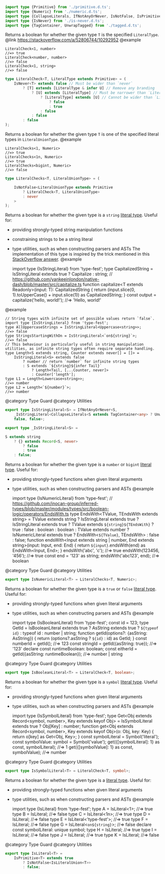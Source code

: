 ``` typescript
import type {Primitive} from './primitive.d.ts';
import type {Numeric} from './numeric.d.ts';
import type {CollapseLiterals, IfNotAnyOrNever, IsNotFalse, IsPrimitive} from './internal/index.d.ts';
import type {IsNever} from './is-never.d.ts';
import type {TagContainer, UnwrapTagged} from './tagged.d.ts';
```

Returns a boolean for whether the given type `T` is the specified `LiteralType`.
@link <https://stackoverflow.com/a/52806744/10292952>
@example

    LiteralCheck<1, number>
    //=> true
    LiteralCheck<number, number>
    //=> false
    LiteralCheck<1, string>
    //=> false

``` typescript
type LiteralCheck<T, LiteralType extends Primitive> = (
    IsNever<T> extends false // Must be wider than `never`
        ? [T] extends [LiteralType & infer U] // Remove any branding
            ? [U] extends [LiteralType] // Must be narrower than `LiteralType`
                ? [LiteralType] extends [U] // Cannot be wider than `LiteralType`
                    ? false
                    : true
                : false
            : false
        : false
);
```

Returns a boolean for whether the given type `T` is one of the specified literal types in `LiteralUnionType`.
@example

    LiteralChecks<1, Numeric>
    //=> true
    LiteralChecks<1n, Numeric>
    //=> true
    LiteralChecks<bigint, Numeric>
    //=> false

``` typescript
type LiteralChecks<T, LiteralUnionType> = (
```

``` typescript
    IsNotFalse<LiteralUnionType extends Primitive
        ? LiteralCheck<T, LiteralUnionType>
        : never
    >
);
```

Returns a boolean for whether the given type is a `string` [literal type](https://www.typescriptlang.org/docs/handbook/2/everyday-types.html#literal-types).
Useful for:
- providing strongly-typed string manipulation functions
- constraining strings to be a string literal
- type utilities, such as when constructing parsers and ASTs
The implementation of this type is inspired by the trick mentioned in this [StackOverflow answer](https://stackoverflow.com/a/68261113/420747).
@example

    import type {IsStringLiteral} from 'type-fest';
    type CapitalizedString<T extends string> = IsStringLiteral<T> extends true ? Capitalize<T> : string;
    // https://github.com/yankeeinlondon/native-dash/blob/master/src/capitalize.ts
    function capitalize<T extends Readonly<string>>(input: T): CapitalizedString<T> {
        return (input.slice(0, 1).toUpperCase() + input.slice(1)) as CapitalizedString<T>;
    }
    const output = capitalize('hello, world!');
    //=> 'Hello, world!'

@example

    // String types with infinite set of possible values return `false`.
    import type {IsStringLiteral} from 'type-fest';
    type AllUppercaseStrings = IsStringLiteral<Uppercase<string>>;
    //=> false
    type StringsStartingWithOn = IsStringLiteral<`on${string}`>;
    //=> false
    // This behaviour is particularly useful in string manipulation utilities, as infinite string types often require separate handling.
    type Length<S extends string, Counter extends never[] = []> =
        IsStringLiteral<S> extends false
            ? number // return `number` for infinite string types
            : S extends `${string}${infer Tail}`
                ? Length<Tail, [...Counter, never]>
                : Counter['length'];
    type L1 = Length<Lowercase<string>>;
    //=> number
    type L2 = Length<`${number}`>;
    //=> number

@category Type Guard
@category Utilities

``` typescript
export type IsStringLiteral<S> = IfNotAnyOrNever<S,
    _IsStringLiteral<CollapseLiterals<S extends TagContainer<any> ? UnwrapTagged<S> : S>>,
    false, false>;
```

``` typescript
export type _IsStringLiteral<S> =
```

``` typescript
S extends string
    ? {} extends Record<S, never>
        ? false
        : true
    : false;
```

Returns a boolean for whether the given type is a `number` or `bigint` [literal type](https://www.typescriptlang.org/docs/handbook/2/everyday-types.html#literal-types).
Useful for:
- providing strongly-typed functions when given literal arguments
- type utilities, such as when constructing parsers and ASTs
@example

    import type {IsNumericLiteral} from 'type-fest';
    // https://github.com/inocan-group/inferred-types/blob/master/modules/types/src/boolean-logic/operators/EndsWith.ts
    type EndsWith<TValue, TEndsWith extends string> =
        TValue extends string
            ? IsStringLiteral<TEndsWith> extends true
                ? IsStringLiteral<TValue> extends true
                    ? TValue extends `${string}${TEndsWith}`
                        ? true
                        : false
                    : boolean
                : boolean
            : TValue extends number
                ? IsNumericLiteral<TValue> extends true
                    ? EndsWith<`${TValue}`, TEndsWith>
                    : false
                : false;
    function endsWith<Input extends string | number, End extends string>(input: Input, end: End) {
        return `${input}`.endsWith(end) as EndsWith<Input, End>;
    }
    endsWith('abc', 'c');
    //=> true
    endsWith(123456, '456');
    //=> true
    const end = '123' as string;
    endsWith('abc123', end);
    //=> boolean

@category Type Guard
@category Utilities

``` typescript
export type IsNumericLiteral<T> = LiteralChecks<T, Numeric>;
```

Returns a boolean for whether the given type is a `true` or `false` [literal type](https://www.typescriptlang.org/docs/handbook/2/everyday-types.html#literal-types).
Useful for:
- providing strongly-typed functions when given literal arguments
- type utilities, such as when constructing parsers and ASTs
@example

    import type {IsBooleanLiteral} from 'type-fest';
    const id = 123;
    type GetId<AsString extends boolean> =
        IsBooleanLiteral<AsString> extends true
            ? AsString extends true
                ? `${typeof id}`
                : typeof id
            : number | string;
    function getId<AsString extends boolean = false>(options?: {asString: AsString}) {
        return (options?.asString ? `${id}` : id) as GetId<AsString>;
    }
    const numberId = getId();
    //=> 123
    const stringId = getId({asString: true});
    //=> '123'
    declare const runtimeBoolean: boolean;
    const eitherId = getId({asString: runtimeBoolean});
    //=> number | string

@category Type Guard
@category Utilities

``` typescript
export type IsBooleanLiteral<T> = LiteralCheck<T, boolean>;
```

Returns a boolean for whether the given type is a `symbol` [literal type](https://www.typescriptlang.org/docs/handbook/2/everyday-types.html#literal-types).
Useful for:
- providing strongly-typed functions when given literal arguments
- type utilities, such as when constructing parsers and ASTs
@example

    import type {IsSymbolLiteral} from 'type-fest';
    type Get<Obj extends Record<symbol, number>, Key extends keyof Obj> =
        IsSymbolLiteral<Key> extends true
            ? Obj[Key]
            : number;
    function get<Obj extends Record<symbol, number>, Key extends keyof Obj>(o: Obj, key: Key) {
        return o[key] as Get<Obj, Key>;
    }
    const symbolLiteral = Symbol('literal');
    const symbolValue: symbol = Symbol('value');
    get({[symbolLiteral]: 1} as const, symbolLiteral);
    //=> 1
    get({[symbolValue]: 1} as const, symbolValue);
    //=> number

@category Type Guard
@category Utilities

``` typescript
export type IsSymbolLiteral<T> = LiteralCheck<T, symbol>;
```

Returns a boolean for whether the given type is a [literal type](https://www.typescriptlang.org/docs/handbook/2/everyday-types.html#literal-types).
Useful for:
- providing strongly-typed functions when given literal arguments
- type utilities, such as when constructing parsers and ASTs
@example

    import type {IsLiteral} from 'type-fest';
    type A = IsLiteral<1>;
    //=> true
    type B = IsLiteral<number>;
    //=> false
    type C = IsLiteral<1n>;
    //=> true
    type D = IsLiteral<bigint>;
    //=> false
    type E = IsLiteral<'type-fest'>;
    //=> true
    type F = IsLiteral<string>;
    //=> false
    type G = IsLiteral<`on${string}`>;
    //=> false
    declare const symbolLiteral: unique symbol;
    type H = IsLiteral<typeof symbolLiteral>;
    //=> true
    type I = IsLiteral<symbol>;
    //=> false
    type J = IsLiteral<true>;
    //=> true
    type K = IsLiteral<boolean>;
    //=> false

@category Type Guard
@category Utilities

``` typescript
export type IsLiteral<T> =
    IsPrimitive<T> extends true
        ? IsNotFalse<IsLiteralUnion<T>>
        : false;
```